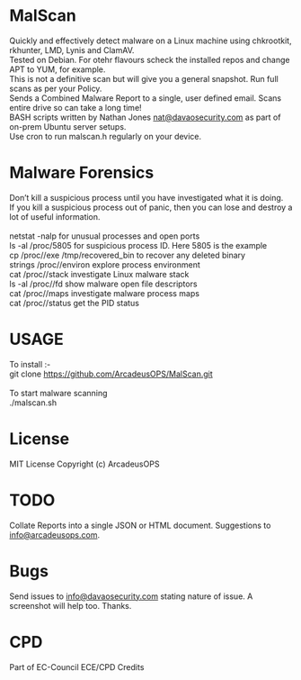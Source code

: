 # MalScan
 Quickly and effectively detect malware on a Linux machine using chkrootkit, rkhunter, LMD, Lynis and ClamAV. <br/>
 Tested on Debian. For otehr flavours scheck the installed repos and change APT to YUM, for example. <br/>
 This is not a definitive scan but will give you a general snapshot. Run full scans as per your Policy. <br/>
 Sends a Combined Malware Report to a single, user defined email. Scans entire drive so can take a long time! <br/>
 BASH scripts written by Nathan Jones nat@davaosecurity.com as part of on-prem Ubuntu server setups. <br/>
 Use cron to run malscan.h regularly on your device. <br/>

# Malware Forensics
Don’t kill a suspicious process until you have investigated what it is doing. <br/>
If you kill a suspicious process out of panic, then you can lose and destroy a lot of useful information. <br/>
<br/>
netstat -nalp                           for unusual processes and open ports <br/>
ls -al /proc/5805                       for suspicious process ID. Here 5805 is the example <br/>
cp /proc/<PID>/exe /tmp/recovered_bin   to recover any deleted binary <br/>
strings /proc/<PID>/environ             explore process environment <br/>
cat /proc/<PID>/stack                   investigate Linux malware stack <br/>
ls -al /proc/<PID>/fd                   show malware open file descriptors <br/>
cat /proc/<PID>/maps                    investigate malware process maps <br/>
cat /proc/<PID>/status                  get the PID status <br/>

# USAGE
To install :- <br/>
git clone https://github.com/ArcadeusOPS/MalScan.git <br/>
<br/>
To start malware scanning  <br/>
./malscan.sh <br/>

# License
MIT License
Copyright (c) ArcadeusOPS

# TODO
Collate Reports into a single JSON or HTML document. Suggestions to info@arcadeusops.com.

# Bugs
Send issues to info@davaosecurity.com stating nature of issue. A screenshot will help too. Thanks.

# CPD
Part of EC-Council ECE/CPD Credits
